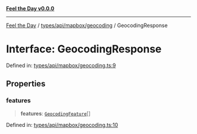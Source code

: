 [**Feel the Day v0.0.0**](../../../../../README.md)

***

[Feel the Day](../../../../../README.md) / [types/api/mapbox/geocoding](../README.md) / GeocodingResponse

# Interface: GeocodingResponse

Defined in: [types/api/mapbox/geocoding.ts:9](https://github.com/HyeinKang/feel-the-day/blob/6b0d3fb3bda5bce2accd42bfbaa4c5a46f07891e/src/types/api/mapbox/geocoding.ts#L9)

## Properties

### features

> **features**: [`GeocodingFeature`](GeocodingFeature.md)[]

Defined in: [types/api/mapbox/geocoding.ts:10](https://github.com/HyeinKang/feel-the-day/blob/6b0d3fb3bda5bce2accd42bfbaa4c5a46f07891e/src/types/api/mapbox/geocoding.ts#L10)
